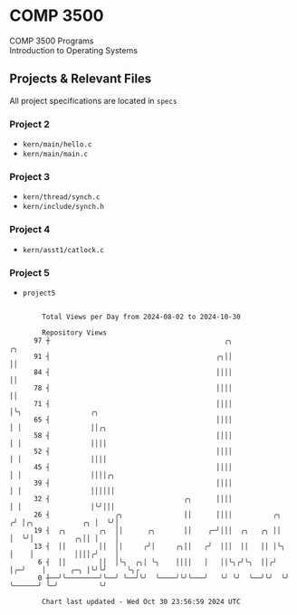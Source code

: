 # COMP 3500
COMP 3500 Programs  
Introduction to Operating Systems  
## Projects & Relevant Files
All project specifications are located in `specs`
### Project 2
- `kern/main/hello.c`
- `kern/main/main.c`
### Project 3
- `kern/thread/synch.c`
- `kern/include/synch.h`
### Project 4
- `kern/asst1/catlock.c`
### Project 5
- `project5`

```

        Total Views per Day from 2024-08-02 to 2024-10-30

        Repository Views
      97 ┼                                           ╭╮                ╭╮
      91 ┤                                         ╭╮││                ││
      84 ┤                                         ││││                ││
      78 ┤                                         ││││                ││
      71 ┤                                         ││││                │╰╮                 ╭╮
      65 ┤                                         ││││                │ │                 ││╭╮
      58 ┤                                         ││││                │ │                 ││││
      52 ┤                                         ││││                │ │                 ││││
      45 ┤                                         ││││                │ │                 ││││╭╮
      39 ┤                                         ││││                │ │                 ││││││
      32 ┤                                 ╭╮      ││││                │ │                 │╰╯│││
      26 ┤                ╭╮               ││      ││││          ╭╮   ╭╯ │╭╮            ╭╮ │  ╰╯│
      19 ┤  ╭╮        ╭╮  ││      ╭╮       ││    ╭─╯│││  ╭╮   ╭╮ ││   │  ╰╯│          ╭╮││ │    │
      13 ┤  ││        ││  ││     ╭╯│     ╭╮││   ╭╯  │││  ││   ││ │╰╮  │    │          ││││╭╯    │
       6 ┤  ││        ││  │╰╮  ╭╮│ ╰╮    ││││   │   ││╰╮╭╯╰╮  ││╭╯ │╭─╯    │      ╭─╮ │╰╯╰╯     ╰╮╭
       0 ┼──╯╰────────╯╰──╯ ╰──╯╰╯  ╰────╯╰╯╰───╯   ╰╯ ╰╯  ╰──╯╰╯  ╰╯      ╰──────╯ ╰─╯          ╰╯

        Chart last updated - Wed Oct 30 23:56:59 2024 UTC
        
```
